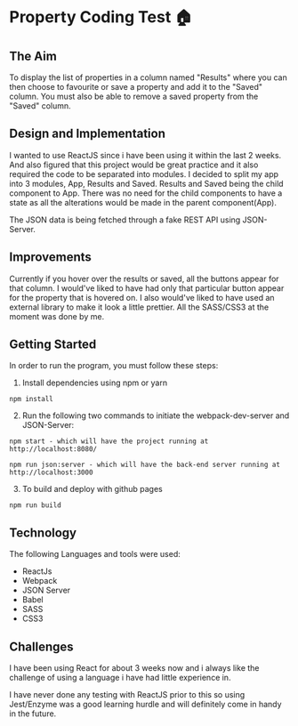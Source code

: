 # Property Coding Test :house:

## The Aim

To display the list of properties in a column named "Results" where you can then choose to favourite or save a property and add it to the "Saved" column. You must also be able to remove a saved property from the "Saved" column.

## Design and Implementation

I wanted to use ReactJS since i have been using it within the last 2 weeks. And also figured that this project would be great practice and it also required the code to be separated into modules. I decided to split my app into 3 modules, App, Results and Saved. Results and Saved being the child component to App. There was no need for the child components to have a state as all the alterations would be made in the parent component(App).

The JSON data is being fetched through a fake REST API using JSON-Server.

## Improvements

Currently if you hover over the results or saved, all the buttons appear for that column. I would've liked to have had only that particular button appear for the property that is hovered on. I also would've liked to have used an external library to make it look a little prettier. All the SASS/CSS3 at the moment was done by me. 


## Getting Started

In order to run the program, you must follow these steps:

1. Install dependencies using npm or yarn

```
npm install
```
2. Run the following two commands to initiate the webpack-dev-server and JSON-Server:

```
npm start - which will have the project running at http://localhost:8080/

npm run json:server - which will have the back-end server running at http://localhost:3000
```

3. To build and deploy with github pages

```
npm run build
```

## Technology

The following Languages and tools were used:

* ReactJs
* Webpack
* JSON Server
* Babel
* SASS
* CSS3


## Challenges

I have been using React for about 3 weeks now and i always like the challenge of using a language i have had little experience in. 

I have never done any testing with ReactJS prior to this so using Jest/Enzyme was a good learning hurdle and will definitely come in handy in the future. 